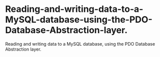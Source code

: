 # Reading-and-writing-data-to-a-MySQL-database-using-the-PDO-Database-Abstraction-layer.
Reading and writing data to a MySQL database, using the PDO Database Abstraction layer.
